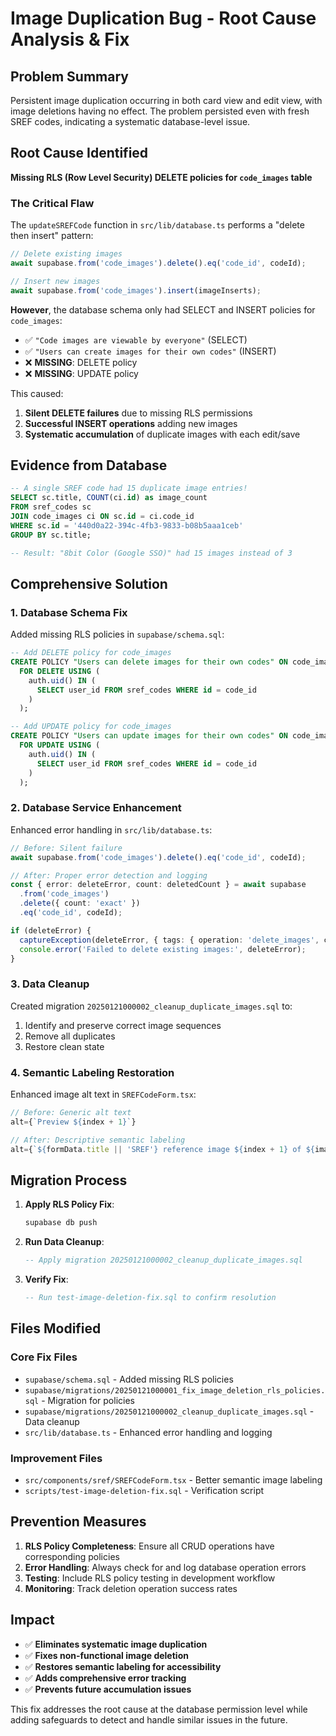 # Image Duplication Bug - Root Cause Analysis & Fix

## Problem Summary

Persistent image duplication occurring in both card view and edit view, with image deletions having no effect. The problem persisted even with fresh SREF codes, indicating a systematic database-level issue.

## Root Cause Identified

**Missing RLS (Row Level Security) DELETE policies for `code_images` table**

### The Critical Flaw

The `updateSREFCode` function in `src/lib/database.ts` performs a "delete then insert" pattern:

```typescript
// Delete existing images
await supabase.from('code_images').delete().eq('code_id', codeId);

// Insert new images
await supabase.from('code_images').insert(imageInserts);
```

**However**, the database schema only had SELECT and INSERT policies for `code_images`:

- ✅ `"Code images are viewable by everyone"` (SELECT)
- ✅ `"Users can create images for their own codes"` (INSERT)
- ❌ **MISSING**: DELETE policy
- ❌ **MISSING**: UPDATE policy

This caused:

1. **Silent DELETE failures** due to missing RLS permissions
2. **Successful INSERT operations** adding new images
3. **Systematic accumulation** of duplicate images with each edit/save

## Evidence from Database

```sql
-- A single SREF code had 15 duplicate image entries!
SELECT sc.title, COUNT(ci.id) as image_count
FROM sref_codes sc
JOIN code_images ci ON sc.id = ci.code_id
WHERE sc.id = '440d0a22-394c-4fb3-9833-b08b5aaa1ceb'
GROUP BY sc.title;

-- Result: "8bit Color (Google SSO)" had 15 images instead of 3
```

## Comprehensive Solution

### 1. Database Schema Fix

Added missing RLS policies in `supabase/schema.sql`:

```sql
-- Add DELETE policy for code_images
CREATE POLICY "Users can delete images for their own codes" ON code_images
  FOR DELETE USING (
    auth.uid() IN (
      SELECT user_id FROM sref_codes WHERE id = code_id
    )
  );

-- Add UPDATE policy for code_images
CREATE POLICY "Users can update images for their own codes" ON code_images
  FOR UPDATE USING (
    auth.uid() IN (
      SELECT user_id FROM sref_codes WHERE id = code_id
    )
  );
```

### 2. Database Service Enhancement

Enhanced error handling in `src/lib/database.ts`:

```typescript
// Before: Silent failure
await supabase.from('code_images').delete().eq('code_id', codeId);

// After: Proper error detection and logging
const { error: deleteError, count: deletedCount } = await supabase
  .from('code_images')
  .delete({ count: 'exact' })
  .eq('code_id', codeId);

if (deleteError) {
  captureException(deleteError, { tags: { operation: 'delete_images', code_id: codeId } });
  console.error('Failed to delete existing images:', deleteError);
}
```

### 3. Data Cleanup

Created migration `20250121000002_cleanup_duplicate_images.sql` to:

1. Identify and preserve correct image sequences
2. Remove all duplicates
3. Restore clean state

### 4. Semantic Labeling Restoration

Enhanced image alt text in `SREFCodeForm.tsx`:

```typescript
// Before: Generic alt text
alt={`Preview ${index + 1}`}

// After: Descriptive semantic labeling
alt={`${formData.title || 'SREF'} reference image ${index + 1} of ${imagePreviews.length}`}
```

## Migration Process

1. **Apply RLS Policy Fix**:

   ```bash
   supabase db push
   ```

2. **Run Data Cleanup**:

   ```sql
   -- Apply migration 20250121000002_cleanup_duplicate_images.sql
   ```

3. **Verify Fix**:
   ```sql
   -- Run test-image-deletion-fix.sql to confirm resolution
   ```

## Files Modified

### Core Fix Files

- `supabase/schema.sql` - Added missing RLS policies
- `supabase/migrations/20250121000001_fix_image_deletion_rls_policies.sql` - Migration for policies
- `supabase/migrations/20250121000002_cleanup_duplicate_images.sql` - Data cleanup
- `src/lib/database.ts` - Enhanced error handling and logging

### Improvement Files

- `src/components/sref/SREFCodeForm.tsx` - Better semantic image labeling
- `scripts/test-image-deletion-fix.sql` - Verification script

## Prevention Measures

1. **RLS Policy Completeness**: Ensure all CRUD operations have corresponding policies
2. **Error Handling**: Always check for and log database operation errors
3. **Testing**: Include RLS policy testing in development workflow
4. **Monitoring**: Track deletion operation success rates

## Impact

- ✅ **Eliminates systematic image duplication**
- ✅ **Fixes non-functional image deletion**
- ✅ **Restores semantic labeling for accessibility**
- ✅ **Adds comprehensive error tracking**
- ✅ **Prevents future accumulation issues**

This fix addresses the root cause at the database permission level while adding safeguards to detect and handle similar issues in the future.
